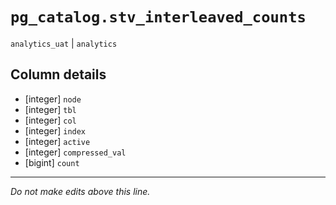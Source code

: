# `pg_catalog.stv_interleaved_counts`
`analytics_uat` | `analytics`

## Column details
* [integer]   `node`
* [integer]   `tbl`
* [integer]   `col`
* [integer]   `index`
* [integer]   `active`
* [integer]   `compressed_val`
* [bigint]    `count`

-------------------------------------------------------------------------------
*Do not make edits above this line.*
